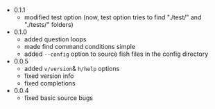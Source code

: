 - 0.1.1
    - modified test option (now, test option tries to find "./test/" and "./tests/" folders)
- 0.1.0
    - added question loops
    - made find command conditions simple
    - added `--config` option to source fish files in the config directory
- 0.0.5
    - added `v/version`& `h/help` options
    - fixed version info
    - fixed completions
- 0.0.4
    - fixed basic source bugs